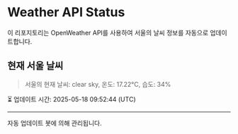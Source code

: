 
# Weather API Status

이 리포지토리는 OpenWeather API를 사용하여 서울의 날씨 정보를 자동으로 업데이트합니다.

## 현재 서울 날씨
> 서울의 현재 날씨: clear sky, 온도: 17.22°C, 습도: 34%

⏳ 업데이트 시간: 2025-05-18 09:52:44 (UTC)

---
자동 업데이트 봇에 의해 관리됩니다.

